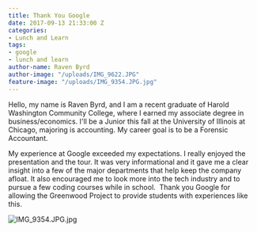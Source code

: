 ```yaml
---
title: Thank You Google
date: 2017-09-13 21:33:00 Z
categories:
- Lunch and Learn
tags:
- google
- lunch and learn
author-name: Raven Byrd
author-image: "/uploads/IMG_9622.JPG"
feature-image: "/uploads/IMG_9354.JPG.jpg"
---
```


Hello, my name is Raven Byrd, and I am a recent graduate of Harold Washington Community College, where I earned my associate degree in business/economics. I'll be a Junior this fall at the University of Illinois at Chicago, majoring is accounting. My career goal is to be a Forensic Accountant.

My experience at Google exceeded my expectations. I really enjoyed the presentation and the tour. It was very informational and it gave me a clear insight into a few of the major departments that help keep the company afloat. It also encouraged me to look more into the tech industry and to pursue a few coding courses while in school.  Thank you Google for allowing the Greenwood Project to provide students with experiences like this. 

![IMG_9354.JPG.jpg](/uploads/IMG_9354.JPG.jpg)